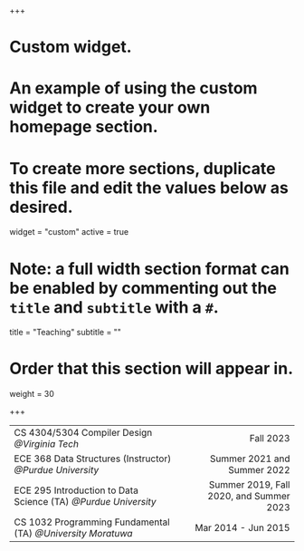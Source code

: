 +++
# Custom widget.
# An example of using the custom widget to create your own homepage section.
# To create more sections, duplicate this file and edit the values below as desired.
widget = "custom"
active = true

# Note: a full width section format can be enabled by commenting out the `title` and `subtitle` with a `#`.
title = "Teaching"
subtitle = ""

# Order that this section will appear in.
weight = 30

+++

| | |
|:--|--:|
|CS 4304/5304 Compiler Design _@Virginia Tech_| Fall 2023 |
|ECE 368 Data Structures (Instructor) _@Purdue University_| Summer 2021 and Summer 2022|
|ECE 295 Introduction to Data Science (TA) _@Purdue University_| Summer 2019, Fall 2020, and Summer 2023|
|CS 1032 Programming Fundamental (TA) _@University Moratuwa_| Mar 2014 - Jun 2015|